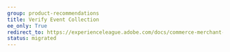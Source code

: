 ```yaml
---
group: product-recommendations
title: Verify Event Collection
ee_only: True
redirect_to: https://experienceleague.adobe.com/docs/commerce-merchant-services/product-recommendations/getting-started/verify.html
status: migrated
---
```

